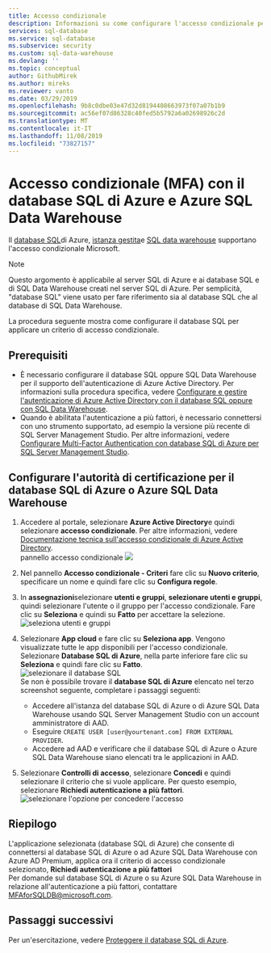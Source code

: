 ```yaml
---
title: Accesso condizionale
description: Informazioni su come configurare l'accesso condizionale per il database SQL di Azure e Azure SQL Data Warehouse.
services: sql-database
ms.service: sql-database
ms.subservice: security
ms.custom: sql-data-warehouse
ms.devlang: ''
ms.topic: conceptual
author: GithubMirek
ms.author: mireks
ms.reviewer: vanto
ms.date: 03/29/2019
ms.openlocfilehash: 9b8c0dbe03e47d32d8194408663973f07a07b1b9
ms.sourcegitcommit: ac56ef07d86328c40fed5b5792a6a02698926c2d
ms.translationtype: MT
ms.contentlocale: it-IT
ms.lasthandoff: 11/08/2019
ms.locfileid: "73827157"
---
```

# <a name="conditional-access-mfa-with-azure-sql-database-and-data-warehouse"></a>Accesso condizionale (MFA) con il database SQL di Azure e Azure SQL Data Warehouse  

Il [database SQL](sql-database-technical-overview.md)di Azure, [istanza gestita](sql-database-managed-instance.md)e [SQL data warehouse](../sql-data-warehouse/sql-data-warehouse-overview-what-is.md) supportano l'accesso condizionale Microsoft. 

> [!NOTE]
> Questo argomento è applicabile al server SQL di Azure e ai database SQL e di SQL Data Warehouse creati nel server SQL di Azure. Per semplicità, "database SQL" viene usato per fare riferimento sia al database SQL che al database di SQL Data Warehouse.

La procedura seguente mostra come configurare il database SQL per applicare un criterio di accesso condizionale.  

## <a name="prerequisites"></a>Prerequisiti  
- È necessario configurare il database SQL oppure SQL Data Warehouse per il supporto dell'autenticazione di Azure Active Directory. Per informazioni sulla procedura specifica, vedere [Configurare e gestire l'autenticazione di Azure Active Directory con il database SQL oppure con SQL Data Warehouse](sql-database-aad-authentication-configure.md).  
- Quando è abilitata l'autenticazione a più fattori, è necessario connettersi con uno strumento supportato, ad esempio la versione più recente di SQL Server Management Studio. Per altre informazioni, vedere [Configurare Multi-Factor Authentication con database SQL di Azure per SQL Server Management Studio](sql-database-ssms-mfa-authentication-configure.md).  

## <a name="configure-ca-for-azure-sql-dbdw"></a>Configurare l'autorità di certificazione per il database SQL di Azure o Azure SQL Data Warehouse  
1. Accedere al portale, selezionare **Azure Active Directory**e quindi selezionare **accesso condizionale**. Per altre informazioni, vedere [Documentazione tecnica sull'accesso condizionale di Azure Active Directory](https://docs.microsoft.com/azure/active-directory/active-directory-conditional-access-technical-reference).  
   pannello accesso condizionale ![](./media/sql-database-conditional-access/conditional-access-blade.png) 
     
2. Nel pannello **Accesso condizionale - Criteri** fare clic su **Nuovo criterio**, specificare un nome e quindi fare clic su **Configura regole**.  
3. In **assegnazioni**selezionare **utenti e gruppi**, **selezionare utenti e gruppi**, quindi selezionare l'utente o il gruppo per l'accesso condizionale. Fare clic su **Seleziona** e quindi su **Fatto** per accettare la selezione.  
   ![seleziona utenti e gruppi](./media/sql-database-conditional-access/select-users-and-groups.png)  

4. Selezionare **App cloud** e fare clic su **Seleziona app**. Vengono visualizzate tutte le app disponibili per l'accesso condizionale. Selezionare **Database SQL di Azure**, nella parte inferiore fare clic su **Seleziona** e quindi fare clic su **Fatto**.  
   ![selezionare il database SQL](./media/sql-database-conditional-access/select-sql-database.png)  
   Se non è possibile trovare il **database SQL di Azure** elencato nel terzo screenshot seguente, completare i passaggi seguenti:   
   - Accedere all'istanza del database SQL di Azure o di Azure SQL Data Warehouse usando SQL Server Management Studio con un account amministratore di AAD.  
   - Eseguire `CREATE USER [user@yourtenant.com] FROM EXTERNAL PROVIDER`.  
   - Accedere ad AAD e verificare che il database SQL di Azure o Azure SQL Data Warehouse siano elencati tra le applicazioni in AAD.  

5. Selezionare **Controlli di accesso**, selezionare **Concedi** e quindi selezionare il criterio che si vuole applicare. Per questo esempio, selezionare **Richiedi autenticazione a più fattori**.  
   ![selezionare l'opzione per concedere l'accesso](./media/sql-database-conditional-access/grant-access.png)  

## <a name="summary"></a>Riepilogo  
L'applicazione selezionata (database SQL di Azure) che consente di connettersi al database SQL di Azure o ad Azure SQL Data Warehouse con Azure AD Premium, applica ora il criterio di accesso condizionale selezionato, **Richiedi autenticazione a più fattori**  
Per domande sul database SQL di Azure o su Azure SQL Data Warehouse in relazione all'autenticazione a più fattori, contattare MFAforSQLDB@microsoft.com.  

## <a name="next-steps"></a>Passaggi successivi  

Per un'esercitazione, vedere [Proteggere il database SQL di Azure](sql-database-security-tutorial.md).
